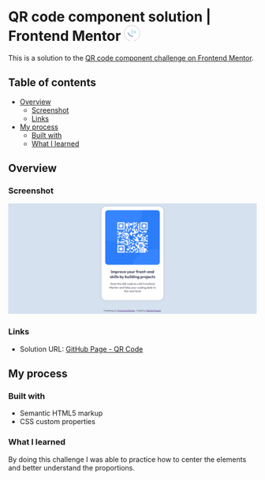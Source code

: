 # QR code component solution | Frontend Mentor ![](img/img-README/favicon-border.png)
This is a solution to the [QR code component challenge on Frontend Mentor](https://www.frontendmentor.io/challenges/qr-code-component-iux_sIO_H).

## Table of contents

- [Overview](#overview)
  - [Screenshot](#screenshot)
  - [Links](#links)
- [My process](#my-process)
  - [Built with](#built-with)
  - [What I learned](#what-i-learned)
  
## Overview

### Screenshot

![Screenshot page QR Code](img/img-README/screenshot-page-qr-code.png)


### Links

- Solution URL: [GitHub Page - QR Code](https://rachelpizane.github.io/FM01-QR-Code/)


## My process

### Built with

- Semantic HTML5 markup
- CSS custom properties

### What I learned

By doing this challenge I was able to practice how to center the elements and better understand the proportions.
